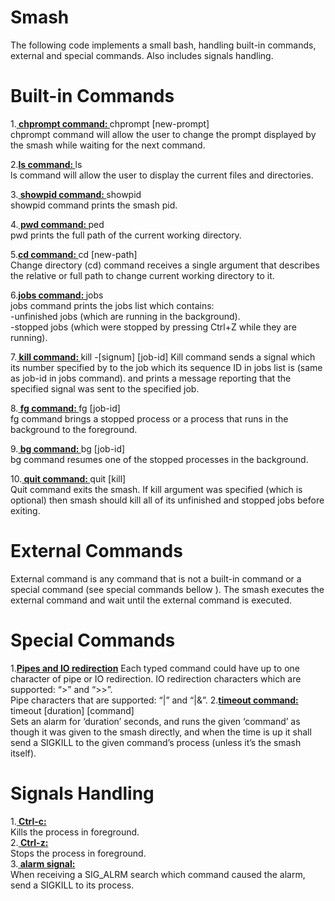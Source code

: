 # Smash
The following code implements a small bash, handling built-in commands, external and special commands. Also includes signals handling.

# Built-in Commands
1.**<ins> chprompt command: </ins>**  chprompt \[new-prompt\] <br /> 
chprompt command will allow the user to change the prompt displayed by the smash while waiting for the next command. <br />
 
2.**<ins>ls command: </ins>**  ls<br />
ls command will allow the user to display the current files and directories. <br />
 
3.**<ins> showpid command: </ins>**  showpid<br />
showpid command prints the smash pid. <br />
 
4.**<ins> pwd command: </ins>**  ped<br />
pwd prints the full path of the current working directory. <br />
  
5.**<ins>cd command: </ins>** cd \[new-path\] <br />
Change directory (cd) command receives a single argument <path> that describes the relative or full path to change current working directory to it. <br />
 
6.**<ins>jobs command: </ins>** jobs<br />
jobs command prints the jobs list which contains: <br />
-unfinished jobs (which are running in the background). <br />
-stopped jobs (which were stopped by pressing Ctrl+Z while they are running). <br />
  
7.**<ins> kill command: </ins>** kill -\[signum\] \[job-id\]
Kill command sends a signal which its number specified by <signum> to the job which its sequence ID in jobs list is <job-id> (same as job-id in jobs command). and prints a
message reporting that the specified signal was sent to the specified job. <br />
 
8.**<ins> fg command: </ins>** fg \[job-id\] <br />
fg command brings a stopped process or a process that runs in the background to the foreground. <br />
 
9.**<ins> bg command: </ins>** bg \[job-id\] <br />
bg command resumes one of the stopped processes in the background. <br />
  
10.**<ins> quit command: </ins>** quit [kill] <br />
Quit command exits the smash. If kill argument was specified (which is optional) then smash should kill all of its unfinished and stopped jobs before exiting. <br />
 
 # External Commands
External command is any command that is not a built-in command or a special command (see special commands bellow ).
The smash executes the external command and wait until the external command is executed.

# Special Commands
1.**<ins>Pipes and IO redirection</ins>**
Each typed command could have up to one character of pipe or IO redirection. IO redirection characters which are supported: “>” and “>>”. <br/>
Pipe characters that are supported: “|” and “|&”.
2.**<ins>timeout command:</ins>** timeout [duration] [command]<br />
Sets an alarm for ‘duration’ seconds, and runs the given ‘command’ as though it was given to the smash directly, and when the time is up it shall send a SIGKILL to the given
command’s process (unless it’s the smash itself).

# Signals Handling
1.**<ins> Ctrl-c:</ins>**<br />
Kills the process in foreground. <br />
2.**<ins> Ctrl-z:</ins>**<br />
Stops the process in foreground. <br />
3.**<ins> alarm signal: </ins>**<br />
When receiving a SIG_ALRM search which command caused the alarm, send a SIGKILL to its process.
